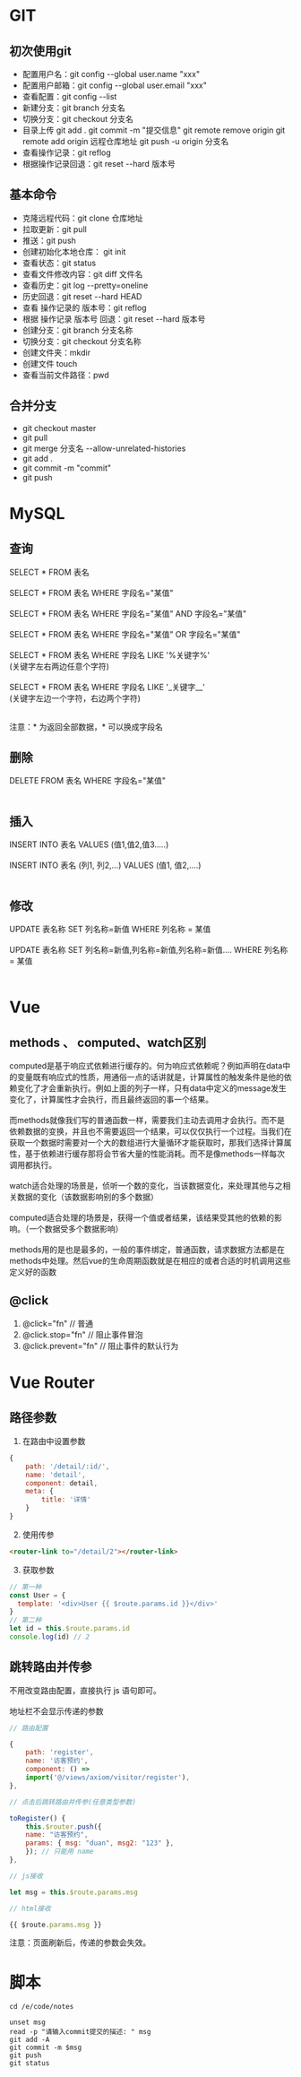 # GIT
## 初次使用git

* 配置用户名：git config --global user.name "xxx" 
* 配置用户邮箱：git config --global user.email "xxx" 
* 查看配置：git config --list
* 新建分支：git branch 分支名
* 切换分支：git checkout 分支名
* 目录上传 
    git add .
    git commit -m "提交信息"
    git remote remove origin
    git remote add origin 远程仓库地址
    git push -u origin 分支名 
* 查看操作记录：git reflog
* 根据操作记录回退：git reset --hard 版本号

## 基本命令
* 克隆远程代码：git clone 仓库地址
* 拉取更新：git pull
* 推送：git push
* 创建初始化本地仓库： git init
* 查看状态：git status
* 查看文件修改内容：git diff 文件名
* 查看历史：git log --pretty=oneline
* 历史回退：git reset --hard HEAD
* 查看 操作记录的 版本号：git reflog
* 根据 操作记录 版本号 回退：git reset --hard 版本号
* 创建分支：git branch 分支名称
* 切换分支：git checkout 分支名称
* 创建文件夹：mkdir
* 创建文件 touch
* 查看当前文件路径：pwd
## 合并分支
* git checkout master
* git pull
* git merge 分支名 --allow-unrelated-histories
* git add .
* git commit -m "commit"
* git push

# MySQL

## 查询
SELECT * FROM 表名 <br> <br>
SELECT * FROM 表名 WHERE 字段名="某值"	<br> <br>
SELECT * FROM 表名 WHERE 字段名="某值" AND 字段名="某值"<br> <br>
SELECT * FROM 表名 WHERE 字段名="某值" OR 字段名="某值"<br> <br>
SELECT * FROM 表名  WHERE 字段名 LIKE '%关键字%' 	<br>
(关键字左右两边任意个字符) <br> <br>
SELECT * FROM 表名  WHERE 字段名 LIKE '\_关键字\__' 	<br>
(关键字左边一个字符，右边两个字符)<br> <br>

注意：\* 为返回全部数据，\* 可以换成字段名<br>

## 删除
DELETE FROM 表名 WHERE 字段名="某值"<br> <br>
## 插入
INSERT INTO 表名 VALUES (值1,值2,值3.....)<br> <br>
INSERT INTO 表名 (列1, 列2,...) VALUES (值1, 值2,....)<br> <br>

## 修改
UPDATE 表名称 SET 列名称=新值 WHERE 列名称 = 某值<br> <br>
UPDATE 表名称 SET 列名称=新值,列名称=新值,列名称=新值.... WHERE 列名称 = 某值<br> <br>

# Vue
## methods 、 computed、watch区别
computed是基于响应式依赖进行缓存的。何为响应式依赖呢？例如声明在data中的变量既有响应式的性质，用通俗一点的话讲就是，计算属性的触发条件是他的依赖变化了才会重新执行。例如上面的列子一样，只有data中定义的message发生变化了，计算属性才会执行，而且最终返回的事一个结果。<br> <br>
而methods就像我们写的普通函数一样，需要我们主动去调用才会执行。而不是依赖数据的变换，并且也不需要返回一个结果，可以仅仅执行一个过程。当我们在获取一个数据时需要对一个大的数组进行大量循环才能获取时，那我们选择计算属性，基于依赖进行缓存那将会节省大量的性能消耗。而不是像methods一样每次调用都执行。<br><br>
watch适合处理的场景是，侦听一个数的变化，当该数据变化，来处理其他与之相关数据的变化（该数据影响别的多个数据）<br><br>
computed适合处理的场景是，获得一个值或者结果，该结果受其他的依赖的影响。（一个数据受多个数据影响）<br><br>
methods用的是也是最多的，一般的事件绑定，普通函数，请求数据方法都是在methods中处理。然后vue的生命周期函数就是在相应的或者合适的时机调用这些定义好的函数


## @click
1. @click="fn"		// 普通
2. @click.stop="fn"		// 阻止事件冒泡
3. @click.prevent="fn"		// 阻止事件的默认行为

# Vue Router
## 路径参数
1. 在路由中设置参数
```js
{
    path: '/detail/:id/',
    name: 'detail',
    component: detail,
    meta: {
        title: '详情'
    }
}
```
2. 使用传参
```html
<router-link to="/detail/2"></router-link>
```
3. 获取参数
```js
// 第一种
const User = {
  template: '<div>User {{ $route.params.id }}</div>'
}
// 第二种
let id = this.$route.params.id
console.log(id) // 2
```

## 跳转路由并传参
不用改变路由配置，直接执行 js 语句即可。<br><br>
地址栏不会显示传递的参数<br>

```js
// 路由配置

{
    path: 'register',
    name: '访客预约',
    component: () =>
    import('@/views/axiom/visitor/register'),
},

// 点击后跳转路由并传参(任意类型参数)

toRegister() {
    this.$router.push({
    name: "访客预约",
    params: { msg: "duan", msg2: "123" },
    }); // 只能用 name
},

// js接收

let msg = this.$route.params.msg

// html接收 

{{ $route.params.msg }}
```
注意：页面刷新后，传递的参数会失效。

# 脚本
```
cd /e/code/notes

unset msg
read -p "请输入commit提交的描述: " msg
git add -A
git commit -m $msg
git push
git status
```
